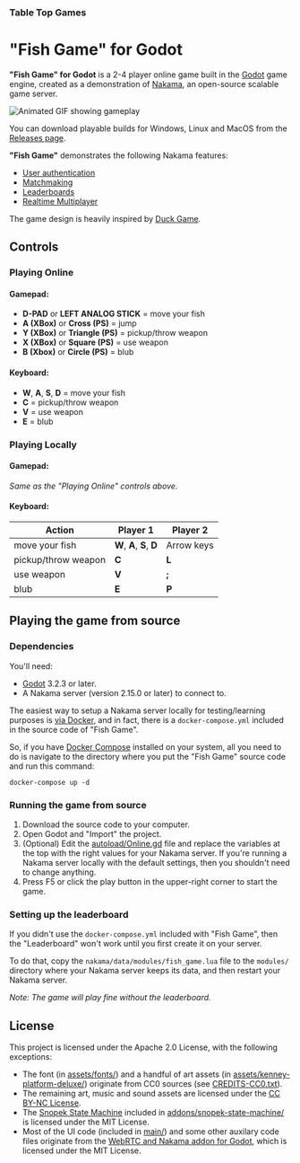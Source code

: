 ### Table Top Games

"Fish Game" for Godot
=====================

**"Fish Game" for Godot** is a 2-4 player online game built in the
[Godot](https://godotengine.org/) game engine, created as a demonstration of
[Nakama](https://heroiclabs.com/), an open-source scalable game server.

![Animated GIF showing gameplay](assets/screenshots/gameplay.gif)

You can download playable builds for Windows, Linux and MacOS from the
[Releases page](https://github.com/heroiclabs/fishgame-godot/releases).

**"Fish Game"** demonstrates the following Nakama features:

- [User authentication](https://heroiclabs.com/docs/authentication/)
- [Matchmaking](https://heroiclabs.com/docs/gameplay-matchmaker/)
- [Leaderboards](https://heroiclabs.com/docs/gameplay-leaderboards/)
- [Realtime Multiplayer](https://heroiclabs.com/docs/gameplay-multiplayer-realtime/)

The game design is heavily inspired by [Duck Game](https://store.steampowered.com/app/312530/Duck_Game/).

Controls
--------

### Playing Online ###

#### Gamepad: ####

- **D-PAD** or **LEFT ANALOG STICK** = move your fish
- **A (XBox)** or **Cross (PS)** = jump
- **Y (XBox)** or **Triangle (PS)** = pickup/throw weapon
- **X (XBox)** or **Square (PS)** = use weapon
- **B (Xbox)** or **Circle (PS)** = blub

#### Keyboard: ####

- **W**, **A**, **S**, **D** = move your fish
- **C** = pickup/throw weapon
- **V** = use weapon
- **E** = blub

### Playing Locally ###

#### Gamepad: ####

*Same as the "Playing Online" controls above.*

#### Keyboard: ####

| Action               | Player 1                   | Player 2   |
| -------------------- | -------------------------- | ---------- |
| move your fish       | **W**, **A**, **S**, **D** | Arrow keys |
| pickup/throw weapon  | **C**                      | **L**      |
| use weapon           | **V**                      | **;**      |
| blub                 | **E**                      | **P**      |

Playing the game from source
----------------------------

### Dependencies ###

You'll need:

* [Godot](https://godotengine.org/download) 3.2.3 or later.
* A Nakama server (version 2.15.0 or later) to connect to.

The easiest way to setup a Nakama server locally for testing/learning purposes is [via Docker](https://heroiclabs.com/docs/install-docker-quickstart/), and in fact, there is a `docker-compose.yml` included in the source code of "Fish Game".

So, if you have [Docker Compose](https://docs.docker.com/compose/install/) installed on your system, all you need to do is navigate to the directory where you put the "Fish Game" source code and run this command:

```
docker-compose up -d
```

### Running the game from source ###

1. Download the source code to your computer.
2. Open Godot and "Import" the project.
3. (Optional) Edit the
[autoload/Online.gd](https://github.com/heroiclabs/fishgame-godot/blob/main/autoload/Online.gd)
file and replace the variables at the top with the right values for your Nakama server.
If you're running a Nakama server locally with the default settings, then you
shouldn't need to change anything.
4. Press F5 or click the play button in the upper-right corner to start the game.

### Setting up the leaderboard ###

If you didn't use the `docker-compose.yml` included with "Fish Game", then the "Leaderboard" won't work until you first create it on your server.

To do that, copy the `nakama/data/modules/fish_game.lua` file to the `modules/` directory where your Nakama server keeps its data, and then restart your Nakama server.

_Note: The game will play fine without the leaderboard._

License
-------

This project is licensed under the Apache 2.0 License, with the following exceptions: 

* The font (in [assets/fonts/](https://github.com/heroiclabs/fishgame-godot/blob/main/assets/fonts)) and a handful of art assets (in [assets/kenney-platform-deluxe/](https://github.com/heroiclabs/fishgame-godot/blob/main/assets/kenney-platform-deluxe)) originate from CC0 sources (see [CREDITS-CC0.txt](https://github.com/heroiclabs/fishgame-godot/blob/main/CREDITS-CC0.txt)).
* The remaining art, music and sound assets are licensed under the [CC BY-NC License](https://github.com/heroiclabs/fishgame-godot/blob/main/assets/LICENSE.txt).
* The [Snopek State Machine](https://gitlab.com/snopek-games/godot-state-machine) included in [addons/snopek-state-machine/](https://github.com/heroiclabs/fishgame-godot/tree/main/addons/snopek-state-machine) is licensed under the MIT License.
* Most of the UI code (included in [main/](https://github.com/heroiclabs/fishgame-godot/tree/main/main)) and some other auxilary code files originate from the [WebRTC and Nakama addon for Godot](https://gitlab.com/snopek-games/godot-nakama-webrtc), which is licensed under the MIT License.

